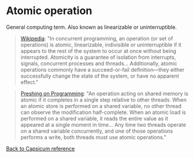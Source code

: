# Atomic operation

General computing term. Also known as linearizable or uninterruptible. 

> [Wikipedia](https://en.wikipedia.org/wiki/Linearizability): "In concurrent programming, an operation (or set of operations) is atomic, linearizable, indivisible or uninterruptible if it appears to the rest of the system to occur at once without being interrupted. Atomicity is a guarantee of isolation from interrupts, signals, concurrent processes and threads… Additionally, atomic operations commonly have a succeed-or-fail definition—they either successfully change the state of the system, or have no apparent effect."

> [Preshing on Programming](http://preshing.com/20130618/atomic-vs-non-atomic-operations/): "An operation acting on shared memory is atomic if it completes in a single step relative to other threads. When an atomic store is performed on a shared variable, no other thread can observe the modification half-complete. When an atomic load is performed on a shared variable, it reads the entire value as it appeared at a single moment in time… Any time two threads operate on a shared variable concurrently, and one of those operations performs a write, both threads must use atomic operations."

[Back to Capsicum reference](index.md)